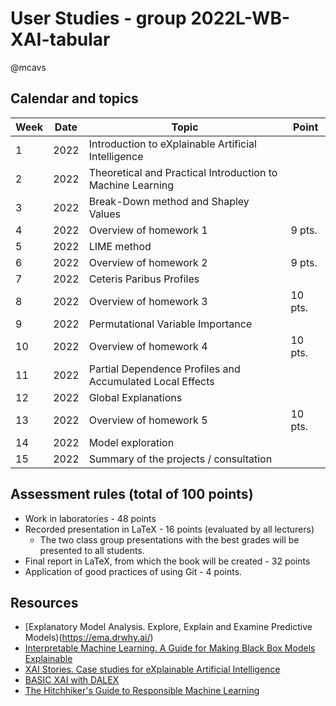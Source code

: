# User Studies - group 2022L-WB-XAI-tabular

@mcavs

## Calendar and topics

| Week | Date          | Topic                                                            | Point |
|------|---------------|------------------------------------------------------------------|-------|
|  1   | 2022          | Introduction to eXplainable Artificial Intelligence              |       |
|  2   | 2022          | Theoretical and Practical Introduction to Machine Learning       |       |
|  3   | 2022          | Break-Down method and Shapley Values                             |       |
|  4   | 2022          | Overview of homework 1                                           | 9 pts.|
|  5   | 2022          | LIME method                                                      |       |
|  6   | 2022          | Overview of homework 2                                           | 9 pts.|
|  7   | 2022          | Ceteris Paribus Profiles                                         |       |
|  8   | 2022          | Overview of homework 3                                           |10 pts.|
|  9   | 2022          | Permutational Variable Importance                                |       |
| 10   | 2022          | Overview of homework 4                                           |10 pts.|
| 11   | 2022          | Partial Dependence Profiles and Accumulated Local Effects        |       |
| 12   | 2022          | Global Explanations                                              |       |
| 13   | 2022          | Overview of homework 5                                           |10 pts.|
| 14   | 2022          | Model exploration                                                |       |
| 15   | 2022          | Summary of the projects / consultation                           |       |


## Assessment rules (total of 100 points)
* Work in laboratories - 48 points
* Recorded presentation in LaTeX - 16 points (evaluated by all lecturers)
  * The two class group presentations with the best grades will be presented to all students.
* Final report in LaTeX, from which the book will be created - 32 points
* Application of good practices of using Git - 4 points.


## Resources

* [Explanatory Model Analysis. Explore, Explain and Examine Predictive Models)(https://ema.drwhy.ai/)
* [Interpretable Machine Learning. A Guide for Making Black Box Models Explainable](https://christophm.github.io/interpretable-ml-book/)
* [XAI Stories. Case studies for eXplainable Artificial Intelligence](https://pbiecek.github.io/xai_stories/)
* [BASIC XAI with DALEX](https://medium.com/responsibleml/tagged/basic-xai)
* [The Hitchhiker's Guide to Responsible Machine Learning](https://betaandbit.github.io/RML/)
